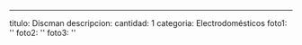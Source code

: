 ---
titulo: Discman
descripcion: 
cantidad: 1
categoria: Electrodomésticos
foto1: ''
foto2: ''
foto3: ''
